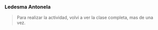 ### Ledesma Antonela 

> Para realizar la actividad, volvi a ver la clase completa, mas de una vez. 
